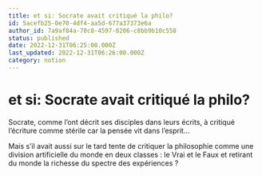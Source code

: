 ```yaml
---
title: et si: Socrate avait critiqué la philo?
id: 5acefb25-0e70-4df4-aa5d-677a37373e6a
author_id: 7a9af84a-70c8-4597-8206-c8bb9b10c558
status: published
date: 2022-12-31T06:25:00.000Z
last_updated: 2022-12-31T06:26:00.000Z
category: notion
---
```


# et si: Socrate avait critiqué la philo?


Socrate, comme l’ont décrit ses disciples dans leurs écrits, à critiqué l’écriture comme stérile car la pensée vit dans l’esprit…

Mais s’il avait aussi sur le tard tente de critiquer la philosophie comme une division artificielle du monde en deux classes : le Vrai et le Faux et retirant du monde la richesse du spectre des expériences ?


